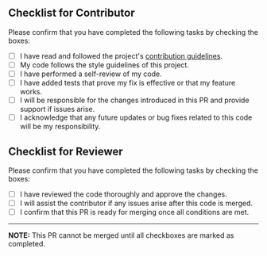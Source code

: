 <!--
Part of the Ziv Programming Language, under the Apache License v2.0 with LLVM
See /LICENSE for license details.
SPDX-License-Identifier: Apache-2.0 WITH LLVM-exception
-->

<!-- Please describe the changes made in this PR. Provide any relevant details, code examples, or documentation updates. -->

## Checklist for Contributor

Please confirm that you have completed the following tasks by checking the boxes:

- [ ] I have read and followed the project's [contribution guidelines](../CONTRIBUTING.md).
- [ ] My code follows the style guidelines of this project.
- [ ] I have performed a self-review of my code.
- [ ] I have added tests that prove my fix is effective or that my feature works.
- [ ] I will be responsible for the changes introduced in this PR and provide support if issues arise.
- [ ] I acknowledge that any future updates or bug fixes related to this code will be my responsibility.

## Checklist for Reviewer

Please confirm that you have completed the following tasks by checking the boxes:

- [ ] I have reviewed the code thoroughly and approve the changes.
- [ ] I will assist the contributor if any issues arise after this code is merged.
- [ ] I confirm that this PR is ready for merging once all conditions are met.

---

**NOTE:** This PR cannot be merged until all checkboxes are marked as completed.
